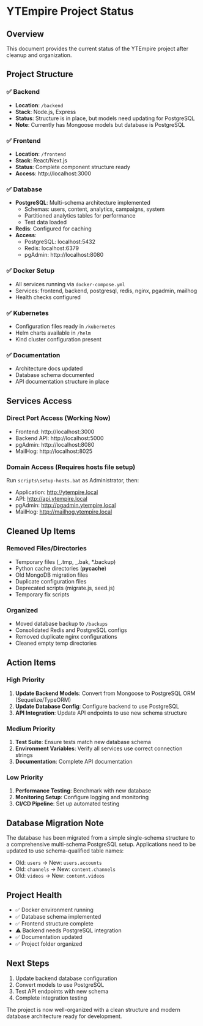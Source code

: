 # YTEmpire Project Status

## Overview

This document provides the current status of the YTEmpire project after cleanup and organization.

## Project Structure

### ✅ Backend

- **Location**: `/backend`
- **Stack**: Node.js, Express
- **Status**: Structure is in place, but models need updating for PostgreSQL
- **Note**: Currently has Mongoose models but database is PostgreSQL

### ✅ Frontend

- **Location**: `/frontend`
- **Stack**: React/Next.js
- **Status**: Complete component structure ready
- **Access**: http://localhost:3000

### ✅ Database

- **PostgreSQL**: Multi-schema architecture implemented
  - Schemas: users, content, analytics, campaigns, system
  - Partitioned analytics tables for performance
  - Test data loaded
- **Redis**: Configured for caching
- **Access**:
  - PostgreSQL: localhost:5432
  - Redis: localhost:6379
  - pgAdmin: http://localhost:8080

### ✅ Docker Setup

- All services running via `docker-compose.yml`
- Services: frontend, backend, postgresql, redis, nginx, pgadmin, mailhog
- Health checks configured

### ✅ Kubernetes

- Configuration files ready in `/kubernetes`
- Helm charts available in `/helm`
- Kind cluster configuration present

### ✅ Documentation

- Architecture docs updated
- Database schema documented
- API documentation structure in place

## Services Access

### Direct Port Access (Working Now)

- Frontend: http://localhost:3000
- Backend API: http://localhost:5000
- pgAdmin: http://localhost:8080
- MailHog: http://localhost:8025

### Domain Access (Requires hosts file setup)

Run `scripts\setup-hosts.bat` as Administrator, then:

- Application: http://ytempire.local
- API: http://api.ytempire.local
- pgAdmin: http://pgadmin.ytempire.local
- MailHog: http://mailhog.ytempire.local

## Cleaned Up Items

### Removed Files/Directories

- Temporary files (_.tmp, _.bak, \*.backup)
- Python cache directories (**pycache**)
- Old MongoDB migration files
- Duplicate configuration files
- Deprecated scripts (migrate.js, seed.js)
- Temporary fix scripts

### Organized

- Moved database backup to `/backups`
- Consolidated Redis and PostgreSQL configs
- Removed duplicate nginx configurations
- Cleaned empty temp directories

## Action Items

### High Priority

1. **Update Backend Models**: Convert from Mongoose to PostgreSQL ORM (Sequelize/TypeORM)
2. **Update Database Config**: Configure backend to use PostgreSQL
3. **API Integration**: Update API endpoints to use new schema structure

### Medium Priority

1. **Test Suite**: Ensure tests match new database schema
2. **Environment Variables**: Verify all services use correct connection strings
3. **Documentation**: Complete API documentation

### Low Priority

1. **Performance Testing**: Benchmark with new database
2. **Monitoring Setup**: Configure logging and monitoring
3. **CI/CD Pipeline**: Set up automated testing

## Database Migration Note

The database has been migrated from a simple single-schema structure to a comprehensive multi-schema PostgreSQL setup. Applications need to be updated to use schema-qualified table names:

- Old: `users` → New: `users.accounts`
- Old: `channels` → New: `content.channels`
- Old: `videos` → New: `content.videos`

## Project Health

- ✅ Docker environment running
- ✅ Database schema implemented
- ✅ Frontend structure complete
- ⚠️ Backend needs PostgreSQL integration
- ✅ Documentation updated
- ✅ Project folder organized

## Next Steps

1. Update backend database configuration
2. Convert models to use PostgreSQL
3. Test API endpoints with new schema
4. Complete integration testing

The project is now well-organized with a clean structure and modern database architecture ready for development.
